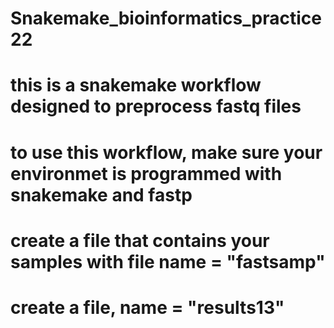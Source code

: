 # Snakemake_bioinformatics_practice22
# this is a snakemake workflow designed to preprocess fastq files
# to use this workflow, make sure your environmet is programmed with snakemake and fastp
# create a file that contains your samples with file name = "fastsamp"
# create a file, name = "results13"
